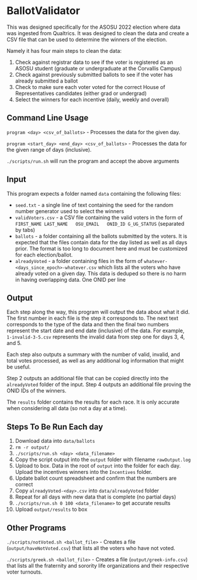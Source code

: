 # BallotValidator

This was designed specifically for the ASOSU 2022 election where data was ingested from Qualtrics. It was designed to clean the data and create a CSV file that can be used to determine the winners of the election.

Namely it has four main steps to clean the data:
1. Check against registrar data to see if the voter is registered as an ASOSU student (graduate or undergraduate at the Corvallis Campus)
2. Check against previously submitted ballots to see if the voter has already submitted a ballot
3. Check to make sure each voter voted for the correct House of Representatives candidates (either grad or undergrad)
4. Select the winners for each incentive (daily, weekly and overall)

## Command Line Usage

`program <day> <csv_of_ballots>` - Processes the data for the given day.

`program <start_day> <end_day> <csv_of_ballots>` - Processes the data for the given range of days (inclusive).

`./scripts/run.sh` will run the program and accept the above arguments

## Input

This program expects a folder named `data` containing the following files:
- `seed.txt` - a single line of text containing the seed for the random number generator used to select the winners
- `validVoters.csv` - a CSV file containing the valid voters in the form of `FIRST_NAME LAST_NAME	OSU_EMAIL	ONID_ID	G_UG_STATUS` (separated by tabs)
- `ballots` - a folder containing all the ballots submitted by the voters. It is expected that the files contain data for the day listed as well as all days prior. The format is too long to document here and must be customized for each election/ballot.
- `alreadyVoted` - a folder containing files in the form of `whatever-<days_since_epoch>-whatever.csv` which lists all the voters who have already voted on a given day. This data is deduped so there is no harm in having overlapping data. One ONID per line

## Output

Each step along the way, this program will output the data about what it did. The first number in each file is the step it corresponds to. The next text corresponds to the type of the data and then the final two numbers represent the start date and end date (inclusive) of the data. For example, `1-invalid-3-5.csv` represents the invalid data from step one for days 3, 4, and 5.

Each step also outputs a summary with the number of valid, invalid, and total votes processed, as well as any additional log information that might be useful.

Step 2 outputs an additional file that can be copied directly into the `alreadyVoted` folder of the input. Step 4 outputs an additional file proving the ONID IDs of the winners.

The `results` folder contains the results for each race. It is only accurate when considering all data (so not a day at a time).

## Steps To Be Run Each day
1. Download data into `data/ballots`
2. `rm -r output/`
3. `./scripts/run.sh <day> <data_filename>`
4. Copy the script output into the `output` folder with filename `rawOutput.log`
5. Upload to box. Data in the root of `output` into the folder for each day. Upload the incentives winners into the `Incentives` folder.
6. Update ballot count spreadsheet and confirm that the numbers are correct
7. Copy `alreadyVoted-<day>.csv` into `data/alreadyVoted` folder
8. Repeat for all days with new data that is complete (no partial days)
9. `./scripts/run.sh 0 100 <data_filename>` to get accurate results
10. Upload `output/results` to box

## Other Programs

`./scripts/notVoted.sh <ballot_file>` - Creates a file (`output/haveNotVoted.csv`) that lists all the voters who have not voted.

`./scripts/greek.sh <ballot_file>` - Creates a file (`output/greek-info.csv`) that lists all the fraternity and sorority life organizations and their respective voter turnouts.
